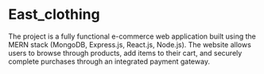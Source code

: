 # East_clothing
The project is a fully functional e-commerce web application built using the MERN stack (MongoDB, Express.js, React.js, Node.js). The website allows users to browse through products, add items to their cart, and securely complete purchases through an integrated payment gateway.
